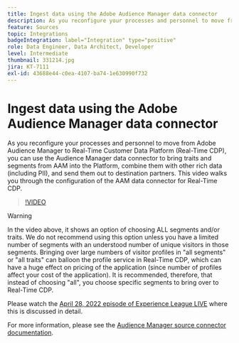 ```yaml
---
title: Ingest data using the Adobe Audience Manager data connector
description: As you reconfigure your processes and personnel to move from Adobe Audience Manager to Real-Time Customer Data Platform, you can use the Audience Manager Data Connector to bring traits and segments from AAM into the Platform, combine them with other rich data (including PII), and send them out to destination partners. This video walks you through the configuration of the AAM Data Connector for Real-Time CDP.
feature: Sources
topic: Integrations
badgeIntegration: label="Integration" type="positive"
role: Data Engineer, Data Architect, Developer
level: Intermediate
thumbnail: 331214.jpg
jira: KT-7111
exl-id: 43688e44-c0ea-4107-ba74-1e630990f732
---
```

# Ingest data using the Adobe Audience Manager data connector

As you reconfigure your processes and personnel to move from Adobe Audience Manager to Real-Time Customer Data Platform (Real-Time CDP), you can use the Audience Manager data connector to bring traits and segments from AAM into the Platform, combine them with other rich data (including PII), and send them out to destination partners. This video walks you through the configuration of the AAM data connector for Real-Time CDP.

>[!VIDEO](https://video.tv.adobe.com/v/331214/?quality=12&learn=on)

>[!WARNING]
>
>In the video above, it shows an option of choosing ALL segments and/or traits. We do not recommend using this option unless you have a limited number of segments with an understood number of unique visitors in those segments. Bringing over large numbers of visitor profiles in "all segments" or "all traits" can balloon the profile service in Real-Time CDP, which can have a huge effect on pricing of the application (since number of profiles affect your cost of the application). It is recommended, therefore, that instead of choosing "all", you choose specific segments to bring over to Real-Time CDP.
>
>Please watch the [April 28, 2022 episode of Experience League LIVE](https://experienceleague.adobe.com/docs/experience-league-live-events/events/episodes/exl-live-episode-04-28-22.html) where this is discussed in detail.

For more information, please see the [Audience Manager source connector documentation](https://experienceleague.adobe.com/docs/experience-platform/sources/connectors/adobe-applications/audience-manager.html).
